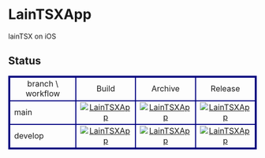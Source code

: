# LainTSXApp
lainTSX on iOS

## Status

<div style="margin:0px;padding:0px;">
  <table width="98%" style="border-collapse: collapse;border:2px double #000080;text-align:center;margin:auto;">
    <tbody>
      <tr>
        <td style="border:2px double #000080;">branch \ workflow</td>
        <td style="border:2px double #000080;">Build</td>
        <td style="border:2px double #000080;">Archive</td>
        <td style="border:2px double #000080;">Release</td>
      </tr>
      <tr>
        <td style="border:2px double #000080;text-align:left;">main</td>
        <td style="border:2px double #000080;text-align:center;">
          <a href="https://github.com/shilokuma-inc/lain-tsx-ios/actions/workflows/build-main.yml">
            <img src="https://github.com/shilokuma-inc/lain-tsx-ios/actions/workflows/build-main.yml/badge.svg" alt="LainTSXApp">
          </a>
        </td>
        <td style="border:2px double #000080;text-align:center;">
          <a href="https://github.com/shilokuma-inc/lain-tsx-ios/actions/workflows/archive-main.yml">
            <img src="https://github.com/shilokuma-inc/lain-tsx-ios/actions/workflows/archive-main.yml/badge.svg" alt="LainTSXApp">
          </a>
        </td>
        <td style="border:2px double #000080;text-align:center;">
          <a href="https://github.com/shilokuma-inc/lain-tsx-ios/actions/workflows/release-develop.yml">
            <img src="https://github.com/shilokuma-inc/lain-tsx-ios/actions/workflows/release-main.yml/badge.svg" alt="LainTSXApp">
          </a>
        </td>
      </tr>
      <tr>
        <td style="border:2px double #000080;text-align:left;">develop</td>
        <td style="border:2px double #000080;text-align:center;">
          <a href="https://github.com/shilokuma-inc/lain-tsx-ios/actions/workflows/build-develop.yml">
            <img src="https://github.com/shilokuma-inc/lain-tsx-ios/actions/workflows/build-develop.yml/badge.svg" alt="LainTSXApp">
          </a>
        </td>
        <td style="border:2px double #000080;text-align:center;">
          <a href="https://github.com/shilokuma-inc/lain-tsx-ios/actions/workflows/archive-develop.yml">
            <img src="https://github.com/shilokuma-inc/lain-tsx-ios/actions/workflows/archive-develop.yml/badge.svg" alt="LainTSXApp">
          </a>
        </td>
        <td style="border:2px double #000080;text-align:center;">
          <a href="https://github.com/shilokuma-inc/lain-tsx-ios/actions/workflows/release-develop.yml">
            <img src="https://github.com/shilokuma-inc/lain-tsx-ios/actions/workflows/release-develop.yml/badge.svg" alt="LainTSXApp">
          </a>
        </td>
      </tr>
    </tbody>
  </table>
</div>
